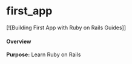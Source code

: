 first_app
=========
[![Building First App with Ruby on Rails Guides]]

#### Overview
__Purpose:__ Learn Ruby on Rails
